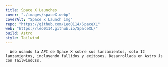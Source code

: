 ```yaml
---
title: Space X Launches
cover: "./images/spaceX.webp"
coverAlt: "Space x Launch img"
repo: "https://github.com/Leo0114/SpaceXL"
web: "https://leo0114.github.io/SpaceXL/"
build: Astro
style: Tailwind
---
```


      Web usando la API de Space X sobre sus lanzamientos, solo 12 lanzamientos, incluyendo fallidos y exitosos. Desarrollada en Astro Js con TailwindCss.
